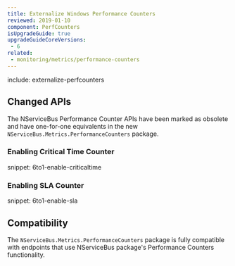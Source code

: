 ```yaml
---
title: Externalize Windows Performance Counters
reviewed: 2019-01-10
component: PerfCounters
isUpgradeGuide: true
upgradeGuideCoreVersions:
 - 6
related: 
 - monitoring/metrics/performance-counters
---
```


include: externalize-perfcounters


## Changed APIs

The NServiceBus Performance Counter APIs have been marked as obsolete and have one-for-one equivalents in the new `NServiceBus.Metrics.PerformanceCounters` package.


### Enabling Critical Time Counter

snippet: 6to1-enable-criticaltime


### Enabling SLA Counter

snippet: 6to1-enable-sla


## Compatibility

The `NServiceBus.Metrics.PerformanceCounters` package is fully compatible with endpoints that use NServiceBus package's Performance Counters functionality.
